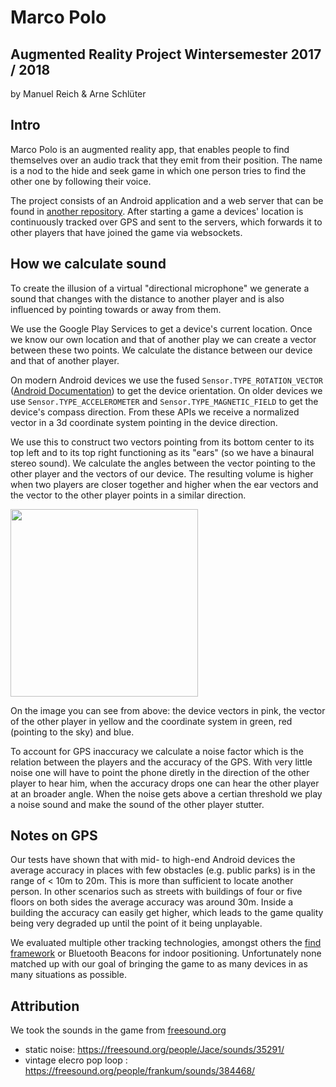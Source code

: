 # Marco Polo
## Augmented Reality Project Wintersemester 2017 / 2018
by Manuel Reich & Arne Schlüter

## Intro
Marco Polo is an augmented reality app, that enables people to find themselves over an audio track that they emit from their position. The name is a nod to the hide and seek game in which one person tries to find the other one by following their voice.

The project consists of an Android application and a web server that can be found in [another repository](https://github.com/ar-marco-polo/marco-polo-server). After starting a game a devices' location is continuously tracked over GPS and sent to the servers, which forwards it to other players that have joined the game via websockets.

## How we calculate sound

To create the illusion of a virtual "directional microphone" we generate a sound that changes with the distance to another player and is also influenced by pointing towards or away from them.

We use the Google Play Services to get a device's current location. Once we know our own location and that of another play we can create a vector between these two points. We calculate the distance between our device and that of another player.

On modern Android devices we use the fused `Sensor.TYPE_ROTATION_VECTOR` ([Android Documentation](https://developer.android.com/guide/topics/sensors/sensors_motion.html)) to get the device orientation.
On older devices we use `Sensor.TYPE_ACCELEROMETER` and `Sensor.TYPE_MAGNETIC_FIELD` to get the device's compass direction. From these APIs we receive a normalized vector in a 3d coordinate system pointing in the device direction.

We use this to construct two vectors pointing from its bottom center to its top left and to its top right functioning as its "ears" (so we have a binaural stereo sound). We calculate the angles between the vector pointing to the other player and the vectors of our device. The resulting volume is higher when two players are closer together and higher when the ear vectors and the vector to the other player points in a similar direction.

<img width="300" src="https://github.com/ar-marco-polo/marco-polo-android-app/blob/master/screenshots/Screenshot%202018-01-31%20at%2016.16.33.png" />

On the image you can see from above: the device vectors in pink, the vector of the other player in yellow and the coordinate system in green, red (pointing to the sky) and blue.

To account for GPS inaccuracy we calculate a noise factor which is the relation between the players and the accuracy of the GPS. With very little noise one will have to point the phone diretly in the direction of the other player to hear him, when the accuracy drops one can hear the other player at an broader angle.
When the noise gets above a certian threshold we play a noise sound and make the sound of the other player stutter.

## Notes on GPS

Our tests have shown that with mid- to high-end Android devices the average accuracy in places with few obstacles (e.g. public parks) is in the range of &lt; 10m to 20m. This is more than sufficient to locate another person. In other scenarios such as streets with buildings of four or five floors on both sides the average accuracy was around 30m. Inside a building the accuracy can easily get higher, which leads to the game quality being very degraded up until the point of it being unplayable.

We evaluated multiple other tracking technologies, amongst others the [find framework](https://github.com/schollz/find) or Bluetooth Beacons for indoor positioning. Unfortunately none matched up with our goal of bringing the game to as many devices in as many situations as possible.

## Attribution

We took the sounds in the game from [freesound.org](https://freesound.org/)
- static noise: https://freesound.org/people/Jace/sounds/35291/
- vintage elecro pop loop : https://freesound.org/people/frankum/sounds/384468/
